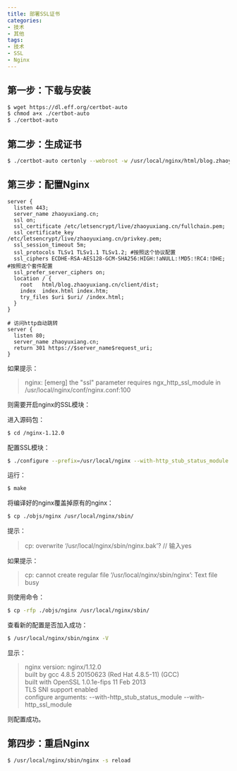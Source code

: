 ```yaml
---
title: 部署SSL证书
categories: 
- 技术
- 其他
tags:
- 技术
- SSL
- Nginx
---
```


## 第一步：下载与安装

```bash
$ wget https://dl.eff.org/certbot-auto
$ chmod a+x ./certbot-auto
$ ./certbot-auto
```

## 第二步：生成证书

```bash
$ ./certbot-auto certonly --webroot -w /usr/local/nginx/html/blog.zhaoyuxiang.cn/client/dist -d zhaoyuxiang.cn
```

## 第三步：配置Nginx

```nginx
server {
  listen 443;
  server_name zhaoyuxiang.cn;
  ssl on;
  ssl_certificate /etc/letsencrypt/live/zhaoyuxiang.cn/fullchain.pem;
  ssl_certificate_key /etc/letsencrypt/live/zhaoyuxiang.cn/privkey.pem;
  ssl_session_timeout 5m;
  ssl_protocols TLSv1 TLSv1.1 TLSv1.2; #按照这个协议配置
  ssl_ciphers ECDHE-RSA-AES128-GCM-SHA256:HIGH:!aNULL:!MD5:!RC4:!DHE; #按照这个套件配置
  ssl_prefer_server_ciphers on;
  location / {
    root   html/blog.zhaoyuxiang.cn/client/dist;
    index  index.html index.htm;
    try_files $uri $uri/ /index.html;
  }
}

# 访问http自动跳转
server {
  listen 80;
  server_name zhaoyuxiang.cn;
  return 301 https://$server_name$request_uri;
}
```

如果提示：

> nginx: [emerg] the "ssl" parameter requires ngx_http_ssl_module in /usr/local/nginx/conf/nginx.conf:100

则需要开启nginx的SSL模块：

进入源码包：

```bash
$ cd /nginx-1.12.0
```

配置SSL模块：

```bash
$ ./configure --prefix=/usr/local/nginx --with-http_stub_status_module --with-http_ssl_module
```

运行：

```bash
$ make
```

将编译好的nginx覆盖掉原有的nginx：

```bash
$ cp ./objs/nginx /usr/local/nginx/sbin/
```

提示：

> cp: overwrite ‘/usr/local/nginx/sbin/nginx.bak’?  // 输入yes

如果提示：

> cp: cannot create regular file ‘/usr/local/nginx/sbin/nginx’: Text file busy


则使用命令：

```bash
$ cp -rfp ./objs/nginx /usr/local/nginx/sbin/
```

查看新的配置是否加入成功：

```bash
$ /usr/local/nginx/sbin/nginx -V
```

显示：

> nginx version: nginx/1.12.0  
> built by gcc 4.8.5 20150623 (Red Hat 4.8.5-11) (GCC)  
> built with OpenSSL 1.0.1e-fips 11 Feb 2013  
> TLS SNI support enabled  
> configure arguments: --with-http_stub_status_module --with-http_ssl_module

则配置成功。

## 第四步：重启Nginx

```bash
$ /usr/local/nginx/sbin/nginx -s reload
```
